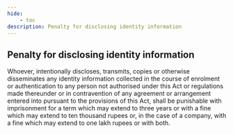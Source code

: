 ```yaml
---
hide:
    - toc
description: Penalty for disclosing identity information
---
```


## Penalty for disclosing identity information

Whoever, intentionally discloses, transmits, copies or otherwise disseminates any identity information collected in the course of enrolment or authentication to any person not authorised under this Act or regulations made thereunder or in contravention of any agreement or arrangement entered into pursuant to the provisions of this Act, shall be punishable with imprisonment for a term which may extend to three years or with a fine which may extend to ten thousand rupees or, in the case of a company, with a fine which may extend to one lakh rupees or with both.
